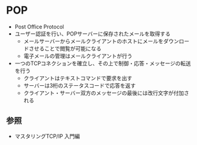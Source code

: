 # POP
- Post Office Protocol
- ユーザー認証を行い、POPサーバーに保存されたメールを取得する
  - メールサーバーからメールクライアントのホストにメールをダウンロードさせることで閲覧が可能になる
  - 電子メールの管理はメールクライアントが行う
- 一つのTCPコネクションを確立し、その上で制御・応答・メッセージの転送を行う
  - クライアントはテキストコマンドで要求を出す
  - サーバーは3桁のステータスコードで応答を返す
  - クライアント・サーバー双方のメッセージの最後には改行文字が付加される

## 参照
- マスタリングTCP/IP 入門編
